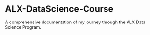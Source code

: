 # ALX-DataScience-Course
A comprehensive documentation of my journey through the ALX Data Science Program.

